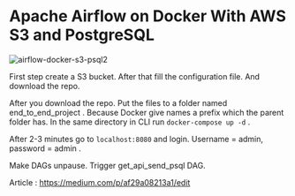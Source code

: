 # Apache Airflow on Docker With AWS S3 and PostgreSQL

![airflow-docker-s3-psql2](https://user-images.githubusercontent.com/42489236/188277092-07580a41-e2b4-4897-9762-596c0c419098.jpg)


First step create a S3 bucket. After that fill the configuration file. And download the repo.

After you download the repo. Put the files to a folder named end_to_end_project . Because Docker give names a prefix which the parent folder has. In the same directory in CLI run ```docker-compose up -d``` .

After 2-3 minutes go to ```localhost:8080``` and login. Username = admin, password = admin .

Make DAGs unpause. Trigger get_api_send_psql DAG.

Article : https://medium.com/p/af29a08213a1/edit

